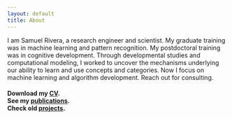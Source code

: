 ```yaml
---
layout: default
title: About
---
```


I am Samuel Rivera, a research engineer and scientist.  My graduate training was in machine learning and pattern recognition.  My postdoctoral training was in cognitive development.  Through developmental studies and computational modeling, I worked to uncover the mechanisms underlying our ability to learn and use concepts and categories. Now I focus on machine learning and algorithm development.  Reach out for consulting.  

#### Download my <a href="/assets/riveraCV.pdf" target="_blank">CV</a>. <br> See my [publications](publications). <br> Check old [projects](projects).


